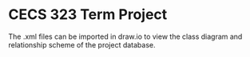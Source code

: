 # CECS 323 Term Project

The .xml files can be imported in draw.io to view the class diagram and relationship scheme of the project database.
